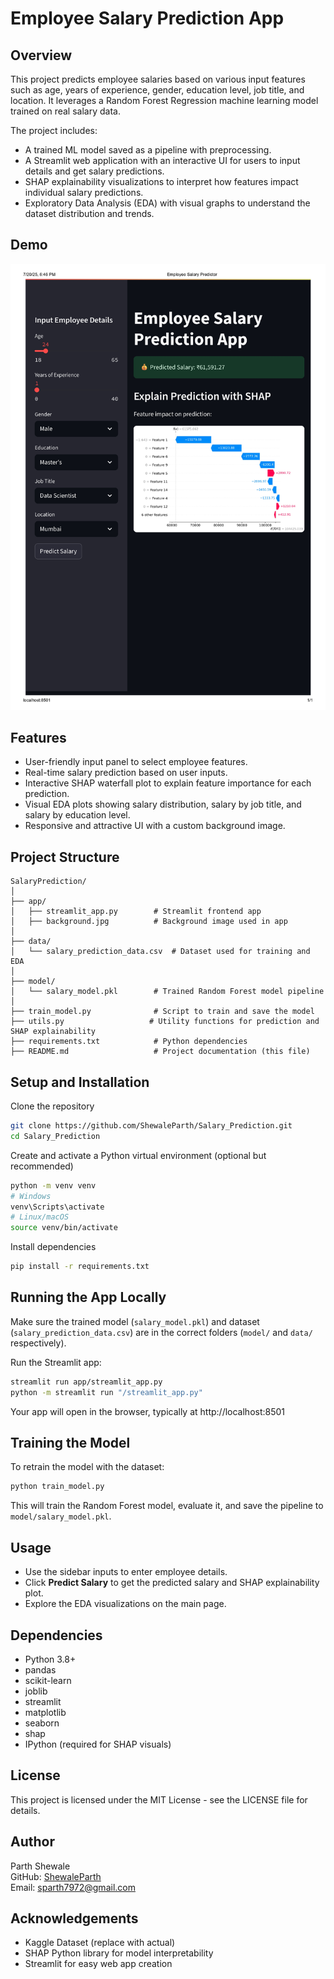 
# Employee Salary Prediction App

## Overview
This project predicts employee salaries based on various input features such as age, years of experience, gender, education level, job title, and location. It leverages a Random Forest Regression machine learning model trained on real salary data.

The project includes:

- A trained ML model saved as a pipeline with preprocessing.
- A Streamlit web application with an interactive UI for users to input details and get salary predictions.
- SHAP explainability visualizations to interpret how features impact individual salary predictions.
- Exploratory Data Analysis (EDA) with visual graphs to understand the dataset distribution and trends.

## Demo
![App Screenshot](assets/Employee_Salary_Predictor.jpg)

## Features
- User-friendly input panel to select employee features.
- Real-time salary prediction based on user inputs.
- Interactive SHAP waterfall plot to explain feature importance for each prediction.
- Visual EDA plots showing salary distribution, salary by job title, and salary by education level.
- Responsive and attractive UI with a custom background image.

## Project Structure
```
SalaryPrediction/
│
├── app/
│   ├── streamlit_app.py        # Streamlit frontend app
│   ├── background.jpg          # Background image used in app
│
├── data/
│   └── salary_prediction_data.csv  # Dataset used for training and EDA
│
├── model/
│   └── salary_model.pkl        # Trained Random Forest model pipeline
│
├── train_model.py              # Script to train and save the model
├── utils.py                   # Utility functions for prediction and SHAP explainability
├── requirements.txt            # Python dependencies
├── README.md                   # Project documentation (this file)
```

## Setup and Installation
Clone the repository
```bash
git clone https://github.com/ShewaleParth/Salary_Prediction.git
cd Salary_Prediction
```

Create and activate a Python virtual environment (optional but recommended)
```bash
python -m venv venv
# Windows
venv\Scripts\activate
# Linux/macOS
source venv/bin/activate
```

Install dependencies
```bash
pip install -r requirements.txt
```

## Running the App Locally
Make sure the trained model (`salary_model.pkl`) and dataset (`salary_prediction_data.csv`) are in the correct folders (`model/` and `data/` respectively).

Run the Streamlit app:
```bash
streamlit run app/streamlit_app.py
python -m streamlit run "/streamlit_app.py"

```

Your app will open in the browser, typically at http://localhost:8501

## Training the Model
To retrain the model with the dataset:
```bash
python train_model.py
```

This will train the Random Forest model, evaluate it, and save the pipeline to `model/salary_model.pkl`.

## Usage
- Use the sidebar inputs to enter employee details.
- Click **Predict Salary** to get the predicted salary and SHAP explainability plot.
- Explore the EDA visualizations on the main page.

## Dependencies
- Python 3.8+
- pandas
- scikit-learn
- joblib
- streamlit
- matplotlib
- seaborn
- shap
- IPython (required for SHAP visuals)

## License
This project is licensed under the MIT License - see the LICENSE file for details.

## Author
Parth Shewale  
GitHub: [ShewaleParth](https://github.com/ShewaleParth)  
Email: sparth7972@gmail.com

## Acknowledgements
- Kaggle Dataset (replace with actual)
- SHAP Python library for model interpretability
- Streamlit for easy web app creation
